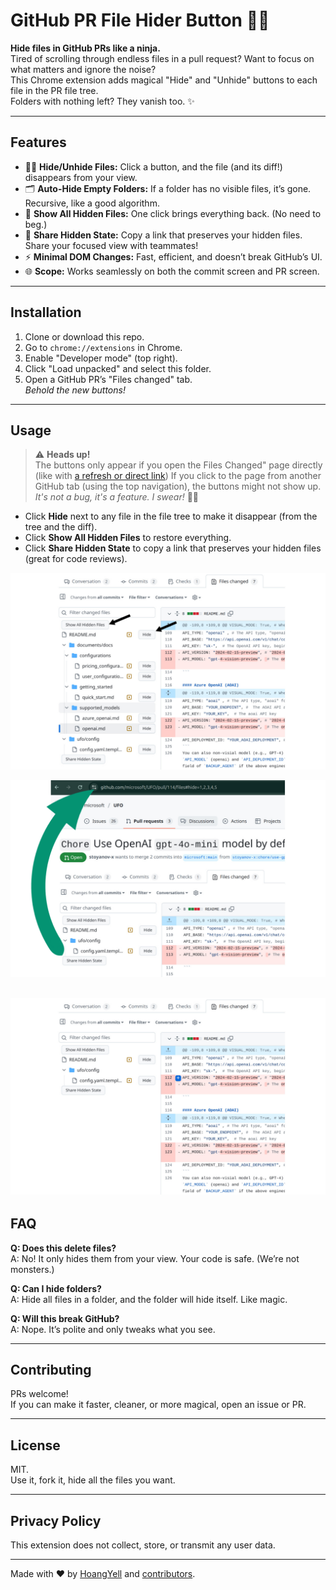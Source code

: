 # GitHub PR File Hider Button 🚫📄

**Hide files in GitHub PRs like a ninja.**  
Tired of scrolling through endless files in a pull request? Want to focus on what matters and ignore the noise?  
This Chrome extension adds magical "Hide" and "Unhide" buttons to each file in the PR file tree.  
Folders with nothing left? They vanish too. ✨

---

## Features

- 🕵️‍♂️ **Hide/Unhide Files:** Click a button, and the file (and its diff!) disappears from your view.
- 🗂️ **Auto-Hide Empty Folders:** If a folder has no visible files, it’s gone. Recursive, like a good algorithm.
- 👀 **Show All Hidden Files:** One click brings everything back. (No need to beg.)
- 🔗 **Share Hidden State:** Copy a link that preserves your hidden files. Share your focused view with teammates!
- ⚡ **Minimal DOM Changes:** Fast, efficient, and doesn’t break GitHub’s UI.
- 🌐 **Scope:** Works seamlessly on both the commit screen and PR screen.

---

## Installation

1. Clone or download this repo.
2. Go to `chrome://extensions` in Chrome.
3. Enable "Developer mode" (top right).
4. Click "Load unpacked" and select this folder.
5. Open a GitHub PR’s "Files changed" tab.  
   _Behold the new buttons!_

---

## Usage

> ⚠️ **Heads up!**  
> The buttons only appear if you open the Files Changed" page directly (like with 
<a href="" target="_blank">a refresh or direct link</a>)
> If you click to the page from another GitHub tab (using the top navigation), the buttons might not show up.  
> _It's not a bug, it's a feature. I swear!_ 🐞👻

- Click **Hide** next to any file in the file tree to make it disappear (from the tree and the diff).
- Click **Show All Hidden Files** to restore everything.
- Click **Share Hidden State** to copy a link that preserves your hidden files (great for code reviews).

![Hide Buttons](https://github.com/HoangYell/github-pr-file-hider-button/blob/main/images_note/Hide%20Share%20buttons.png)

![Share Hidden Files](https://github.com/HoangYell/github-pr-file-hider-button/blob/main/images_note/Share%20Hidden%20State.png)

![Result](https://github.com/HoangYell/github-pr-file-hider-button/blob/main/images_note/Hidden%20Files.jpg)
---

## FAQ

**Q: Does this delete files?**  
A: No! It only hides them from your view. Your code is safe. (We’re not monsters.)

**Q: Can I hide folders?**  
A: Hide all files in a folder, and the folder will hide itself. Like magic.

**Q: Will this break GitHub?**  
A: Nope. It’s polite and only tweaks what you see.

---

## Contributing

PRs welcome!  
If you can make it faster, cleaner, or more magical, open an issue or PR.

---

## License

MIT.  
Use it, fork it, hide all the files you want.

---

## Privacy Policy

This extension does not collect, store, or transmit any user data.

---

Made with ❤️ by [HoangYell](https://hoangyell.com/) and [contributors](https://github.com/HoangYell/github-pr-file-hider-button/graphs/contributors).
